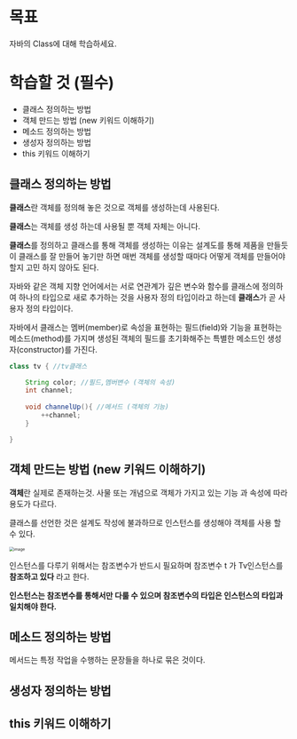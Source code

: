 # 목표

자바의 Class에 대해 학습하세요.

# 학습할 것 (필수)

- 클래스 정의하는 방법
- 객체 만드는 방법 (new 키워드 이해하기)
- 메소드 정의하는 방법
- 생성자 정의하는 방법
- this 키워드 이해하기



## 클래스 정의하는 방법

**클래스**란 객체를 정의해 놓은 것으로 객체를 생성하는데 사용된다.

**클래스**는 객체를 생성 하는데 사용될 뿐 객체 자체는 아니다. 

**클래스**를 정의하고 클래스를 통해 객체를 생성하는 이유는 설계도를 통해 제품을 만들듯이 클래스를 잘 만들어 놓기만 하면 매번 객체를 생성할 때마다 어떻게 객체를 만들어야할지 고민 하지 않아도 된다. 

자바와 같은 객체 지향 언어에서는 서로 연관계가 깊은 변수와 함수를 클래스에 정의하여 하나의 타입으로 새로 추가하는 것을 사용자 정의 타입이라고 하는데  **클래스**가 곧 사용자 정의 타입이다.



자바에서 클래스는 멤버(member)로 속성을 표현하는 필드(field)와 기능을 표현하는 메소드(method)를 가지며 생성된 객체의 필드를 초기화해주는 특별한 메소드인 생성자(constructor)를 가진다. 

```java
class tv { //tv클래스

	String color; //필드,멤버변수 (객체의 속성)
	int channel;
	
	void channelUp(){ //메서드 (객체의 기능)
		++channel;
	}

}
```



## 객체 만드는 방법 (new 키워드 이해하기)

**객체**란 실제로 존재하는것. 사물 또는 개념으로 객체가 가지고 있는 기능 과 속성에 따라 용도가 다르다. 

클래스를 선언한 것은 설계도 작성에 불과하므로 인스턴스를 생성해야 객체를 사용 할 수 있다. 

<img src="https://user-images.githubusercontent.com/57280699/102694486-b7a2e180-4264-11eb-8aad-7cd2d815647d.png" alt="image" style="zoom:50%;" />

인스턴스를 다루기 위해서는 참조변수가 반드시 필요하며 참조변수 t 가 Tv인스턴스를 **참조하고 있다**  라고 한다.

 **인스턴스는 참조변수를 통해서만 다룰 수 있으며 참조변수의 타입은 인스턴스의 타입과 일치해야 한다.**





## 메소드 정의하는 방법

메서드는 특정 작업을 수행하는 문장들을 하나로 묶은 것이다.





## 생성자 정의하는 방법





## this 키워드 이해하기
